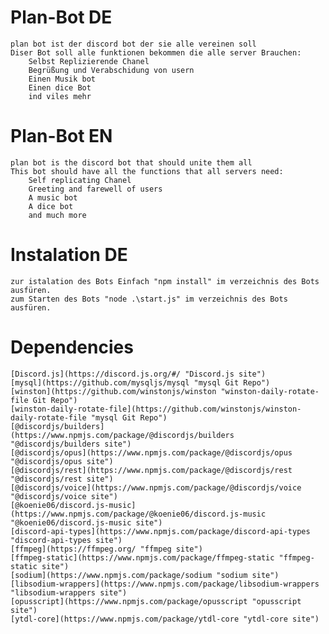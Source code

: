 # Plan-Bot DE
    plan bot ist der discord bot der sie alle vereinen soll
    Diser Bot soll alle funktionen bekommen die alle server Brauchen:
        Selbst Replizierende Chanel
        Begrüßung und Verabschidung von usern
        Einen Musik bot
        Einen dice Bot
        ind viles mehr

# Plan-Bot EN
    plan bot is the discord bot that should unite them all
    This bot should have all the functions that all servers need:
        Self replicating Chanel
        Greeting and farewell of users
        A music bot
        A dice bot
        and much more

# Instalation DE
    zur istalation des Bots Einfach "npm install" im verzeichnis des Bots ausfüren.
    zum Starten des Bots "node .\start.js" im verzeichnis des Bots ausfüren.

# Dependencies
    [Discord.js](https://discord.js.org/#/ "Discord.js site")
    [mysql](https://github.com/mysqljs/mysql "mysql Git Repo")
    [winston](https://github.com/winstonjs/winston "winston-daily-rotate-file Git Repo")
    [winston-daily-rotate-file](https://github.com/winstonjs/winston-daily-rotate-file "mysql Git Repo")
    [@discordjs/builders](https://www.npmjs.com/package/@discordjs/builders "@discordjs/builders site")
    [@discordjs/opus](https://www.npmjs.com/package/@discordjs/opus "@discordjs/opus site")
    [@discordjs/rest](https://www.npmjs.com/package/@discordjs/rest "@discordjs/rest site")
    [@discordjs/voice](https://www.npmjs.com/package/@discordjs/voice "@discordjs/voice site")
    [@koenie06/discord.js-music](https://www.npmjs.com/package/@koenie06/discord.js-music "@koenie06/discord.js-music site")
    [discord-api-types](https://www.npmjs.com/package/discord-api-types "discord-api-types site")
    [ffmpeg](https://ffmpeg.org/ "ffmpeg site")
    [ffmpeg-static](https://www.npmjs.com/package/ffmpeg-static "ffmpeg-static site")
    [sodium](https://www.npmjs.com/package/sodium "sodium site")
    [libsodium-wrappers](https://www.npmjs.com/package/libsodium-wrappers "libsodium-wrappers site")
    [opusscript](https://www.npmjs.com/package/opusscript "opusscript site")
    [ytdl-core](https://www.npmjs.com/package/ytdl-core "ytdl-core site")